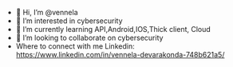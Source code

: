 - 👋 Hi, I’m @vennela 
- 👀 I’m interested in cybersecurity 
- 🌱 I’m currently learning API,Android,IOS,Thick client, Cloud 
- 💞️ I’m looking to collaborate on cybersecurity
- Where to connect with me Linkedin: https://www.linkedin.com/in/vennela-devarakonda-748b621a5/
<!---
Hacking007/Hacking007 is a ✨ special ✨ repository because its `README.md` (this file) appears on your GitHub profile.
You can click the Preview link to take a look at your changes.
--->
